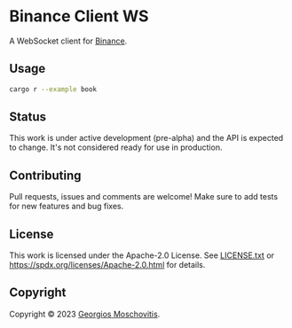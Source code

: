 # Binance Client WS

A WebSocket client for [Binance](https://www.binance.com).

## Usage

```sh
cargo r --example book
```

## Status

This work is under active development (pre-alpha) and the API is expected to
change. It's not considered ready for use in production.

## Contributing

Pull requests, issues and comments are welcome! Make sure to add tests for new features and bug fixes.

## License

This work is licensed under the Apache-2.0 License. See [LICENSE.txt](LICENSE.txt) or <https://spdx.org/licenses/Apache-2.0.html> for details.

## Copyright

Copyright © 2023 [Georgios Moschovitis](https://gmosx.ninja).
